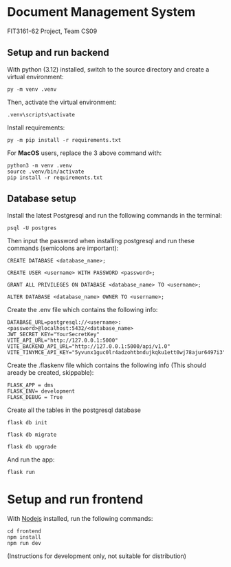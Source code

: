 # Document Management System

FIT3161-62 Project, Team CS09


## Setup and run backend

With python (3.12) installed, switch to the source directory and create a virtual environment:

```
py -m venv .venv
```

Then, activate the virtual environment:

```
.venv\scripts\activate
```

Install requirements:

```
py -m pip install -r requirements.txt
```

For **MacOS** users, replace the 3 above command with:
```
python3 -m venv .venv
source .venv/bin/activate
pip install -r requirements.txt
```

## Database setup
Install the latest Postgresql and run the following commands in the terminal:

```
psql -U postgres
```

Then input the password when installing postgresql and run these commands (semicolons are important):

```
CREATE DATABASE <database_name>;
```
```
CREATE USER <username> WITH PASSWORD <password>;
```
```
GRANT ALL PRIVILEGES ON DATABASE <database_name> TO <username>;
```
```
ALTER DATABASE <database_name> OWNER TO <username>;
```

Create the .env file which contains the following info:
```
DATABASE_URL=postgresql://<username>:<password>@localhost:5432/<database_name>
JWT_SECRET_KEY="YourSecretKey"
VITE_API_URL="http://127.0.0.1:5000"
VITE_BACKEND_API_URL="http://127.0.0.1:5000/api/v1.0"
VITE_TINYMCE_API_KEY="5yvunx1guc0lr4adzohtbndujkqku1ett0wj78ajur6497i3"
```

Create the .flaskenv file which contains the following info (This should aready be created, skippable):

```
FLASK_APP = dms
FLASK_ENV= development
FLASK_DEBUG = True
```

Create all the tables in the postgresql database

```
flask db init
```
```
flask db migrate
```
```
flask db upgrade
```

And run the app:

```
flask run
```

# Setup and run frontend

With [Nodejs](https://nodejs.org/en/download) installed, run the following commands:
```
cd frontend
npm install
npm run dev
```

(Instructions for development only, not suitable for distribution)